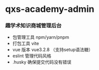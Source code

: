 # qxs-academy-admin

### 趣学术知识商城管理后台

- 包管理工具 npm/yarn/pnpm
- 打包工具 vite
- vue 版本 vue3.2.8 （支持setup语法糖）
- eslint 管理代码风格
- .husky 确保提交代码没有错误
